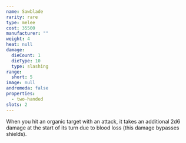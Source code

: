 ```yaml
---
name: Sawblade
rarity: rare
type: melee
cost: 35500
manufacturer: ""
weight: 4
heat: null
damage:
  dieCount: 1
  dieType: 10
  type: slashing
range:
  short: 5
image: null
andromeda: false
properties:
  - two-handed
slots: 2
---
```

When you hit an organic target with an attack, it takes an additional 2d6 damage at the start of its 
turn due to blood loss (this damage bypasses shields).
